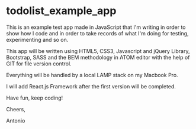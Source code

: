 # todolist_example_app

This is an example test app made in JavaScript that I'm writing in order to show how I code and in order to take records of what I'm doing for testing, experimenting and so on.

This app will be written using HTML5, CSS3, Javascript and jQuery Library, Bootstrap, SASS and the BEM methodology in ATOM editor with the help of GIT for file version control. 

Everything will be handled by a local LAMP stack on my Macbook Pro.

I will add React.js Framework after the first version will be completed.

Have fun, keep coding!

Cheers,

Antonio
